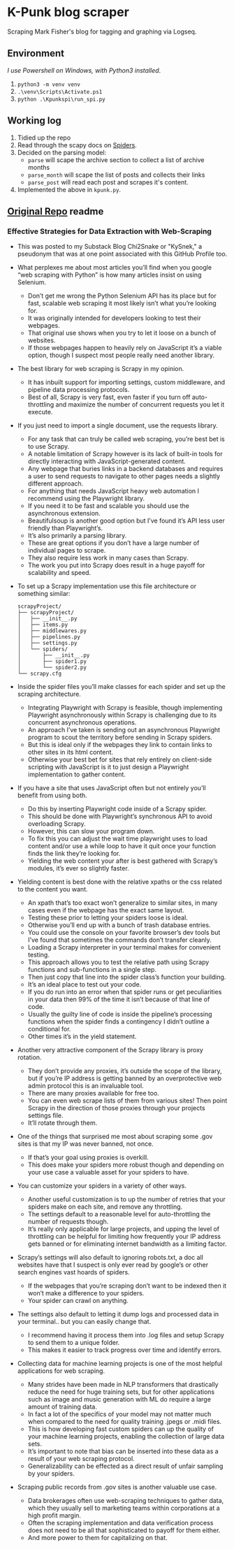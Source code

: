 # K-Punk blog scraper

Scraping Mark Fisher's blog for tagging and graphing via Logseq.

## Environment

*I use Powershell on Windows, with Python3 installed*.

1. `python3 -m venv venv`
2. `.\venv\Scripts\Activate.ps1`
3. `python .\Kpunkspi\run_spi.py`

## Working log

1. Tidied up the repo
2. Read through the scapy docs on [Spiders](https://docs.scrapy.org/en/latest/topics/spiders.html).
3. Decided on the parsing model:
    - `parse` will scape the archive section to collect a list of archive months
    - `parse_month` will scape the list of posts and collects their links
    - `parse_post` will read each post and scrapes it's content.
4. Implemented the above in `kpunk.py`.

## [Original Repo](https://github.com/Connor-Scott/WordPress_blog_scraper) readme

### Effective Strategies for Data Extraction with Web-Scraping

- This was posted to my Substack Blog Chi2Snake or "KySnek," a pseudonym that was at one point associated with this GitHub Profile too.

- What perplexes me about most articles you’ll find when you google “web scraping with Python” is how many articles insist on using Selenium.
  - Don’t get me wrong the Python Selenium API has its place but for fast, scalable web scraping it most likely isn’t what you’re looking for.
  - It was originally intended for developers looking to test their webpages.
  - That original use shows when you try to let it loose on a bunch of websites.
  - If those webpages happen to heavily rely on JavaScript it’s a viable option, though I suspect most people really need another library.

- The best library for web scraping is Scrapy in my opinion.
  - It has inbuilt support for importing settings, custom middleware, and pipeline data processing protocols.
  - Best of all, Scrapy is very fast, even faster if you turn off auto-throttling and maximize the number of concurrent requests you let it execute.

- If you just need to import a single document, use the requests library.
  - For any task that can truly be called web scraping, you’re best bet is to use Scrapy.
  - A notable limitation of Scrapy however is its lack of built-in tools for directly interacting with JavaScript-generated content.
  - Any webpage that buries links in a backend databases and requires a user to send requests to navigate to other pages needs a slightly different approach.
  - For anything that needs JavaScript heavy web automation I recommend using the Playwright library.
  - If you need it to be fast and scalable you should use the asynchronous extension.
  - Beautifulsoup is another good option but I’ve found it’s API less user friendly than Playwright’s.
  - It’s also primarily a parsing library.
  - These are great options if you don’t have a large number of individual pages to scrape.
  - They also require less work in many cases than Scrapy.
  - The work you put into Scrapy does result in a huge payoff for scalability and speed.

- To set up a Scrapy implementation use this file architecture or something similar:

  ```plaintext
  scrapyProject/
  ├── scrapyProject/
  │   ├── __init__.py
  │   ├── items.py
  │   ├── middlewares.py
  │   ├── pipelines.py
  │   ├── settings.py
  │   └── spiders/
  │       ├── __init__.py
  │       ├── spider1.py
  │       └── spider2.py
  └── scrapy.cfg
  ```

- Inside the spider files you’ll make classes for each spider and set up the scraping architecture.
  - Integrating Playwright with Scrapy is feasible, though implementing Playwright asynchronously within Scrapy is challenging due to its concurrent asynchronous operations.
  - An approach I’ve taken is sending out an asynchronous Playwright program to scout the territory before sending in Scrapy spiders.
  - But this is ideal only if the webpages they link to contain links to other sites in its html content.
  - Otherwise your best bet for sites that rely entirely on client-side scripting with JavaScript is it to just design a Playwright implementation to gather content.

- If you have a site that uses JavaScript often but not entirely you’ll benefit from using both.
  - Do this by inserting Playwright code inside of a Scrapy spider.
  - This should be done with Playwright’s synchronous API to avoid overloading Scrapy.
  - However, this can slow your program down.
  - To fix this you can adjust the wait time playwright uses to load content and/or use a while loop to have it quit once your function finds the link they’re looking for.
  - Yielding the web content your after is best gathered with Scrapy’s modules, it’s ever so slightly faster.

- Yielding content is best done with the relative xpaths or the css related to the content you want.
  - An xpath that’s too exact won’t generalize to similar sites, in many cases even if the webpage has the exact same layout.
  - Testing these prior to letting your spiders loose is ideal.
  - Otherwise you’ll end up with a bunch of trash database entries.
  - You could use the console on your favorite browser’s dev tools but I’ve found that sometimes the commands don’t transfer cleanly.
  - Loading a Scrapy interpreter in your terminal makes for convenient testing.
  - This approach allows you to test the relative path using Scrapy functions and sub-functions in a single step.
  - Then just copy that line into the spider class’s function your building.
  - It’s an ideal place to test out your code.
  - If you do run into an error when that spider runs or get peculiarities in your data then 99% of the time it isn’t because of that line of code.
  - Usually the guilty line of code is inside the pipeline’s processing functions when the spider finds a contingency I didn’t outline a conditional for.
  - Other times it’s in the yield statement.

- Another very attractive component of the Scrapy library is proxy rotation.
  - They don’t provide any proxies, it’s outside the scope of the library, but if you’re IP address is getting banned by an overprotective web admin protocol this is an invaluable tool.
  - There are many proxies available for free too.
  - You can even web scrape lists of them from various sites! Then point Scrapy in the direction of those proxies through your projects settings file.
  - It’ll rotate through them.

- One of the things that surprised me most about scraping some .gov sites is that my IP was never banned, not once.
  - If that’s your goal using proxies is overkill.
  - This does make your spiders more robust though and depending on your use case a valuable asset for your spiders to have.

- You can customize your spiders in a variety of other ways.
  - Another useful customization is to up the number of retries that your spiders make on each site, and remove any throttling.
  - The settings default to a reasonable level for auto-throttling the number of requests though.
  - It’s really only applicable for large projects, and upping the level of throttling can be helpful for limiting how frequently your IP address gets banned or for eliminating internet bandwidth as a limiting factor.

- Scrapy’s settings will also default to ignoring robots.txt, a doc all websites have that I suspect is only ever read by google’s or other search engines vast hoards of spiders.
  - If the webpages that you’re scraping don’t want to be indexed then it won’t make a difference to your spiders.
  - Your spider can crawl on anything.

- The settings also default to letting it dump logs and processed data in your terminal.. but you can easily change that.
  - I recommend having it process them into .log files and setup Scrapy to send them to a unique folder.
  - This makes it easier to track progress over time and identify errors.

- Collecting data for machine learning projects is one of the most helpful applications for web scraping.
  - Many strides have been made in NLP transformers that drastically reduce the need for huge training sets, but for other applications such as image and music generation with ML do require a large amount of training data.
  - In fact a lot of the specifics of your model may not matter much when compared to the need for quality training .jpegs or .midi files.
  - This is how developing fast custom spiders can up the quality of your machine learning projects, enabling the collection of large data sets.
  - It’s important to note that bias can be inserted into these data as a result of your web scraping protocol.
  - Generalizability can be effected as a direct result of unfair sampling by your spiders.

- Scraping public records from .gov sites is another valuable use case.
  - Data brokerages often use web-scraping techniques to gather data, which they usually sell to marketing teams within corporations at a high profit margin.
  - Often the scraping implementation and data verification process does not need to be all that sophisticated to payoff for them either.
  - And more power to them for capitalizing on that.
